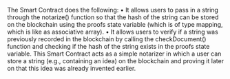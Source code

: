 The Smart Contract does the following:
    • It allows users to pass in a string through the notarize() function
    so that the hash of the string can be stored on the blockchain using
    the proofs state variable (which is of type mapping, which is like as
    associative array).
    • It allows users to verify if a string was previously recorded in the
    blockchain by calling the checkDocument() function and checking if
    the hash of the string exists in the proofs state variable.
This Smart Contract acts as a simple notarizer in which a user can store a string
(e.g., containing an idea) on the blockchain and proving it later on that this idea was already invented earlier.